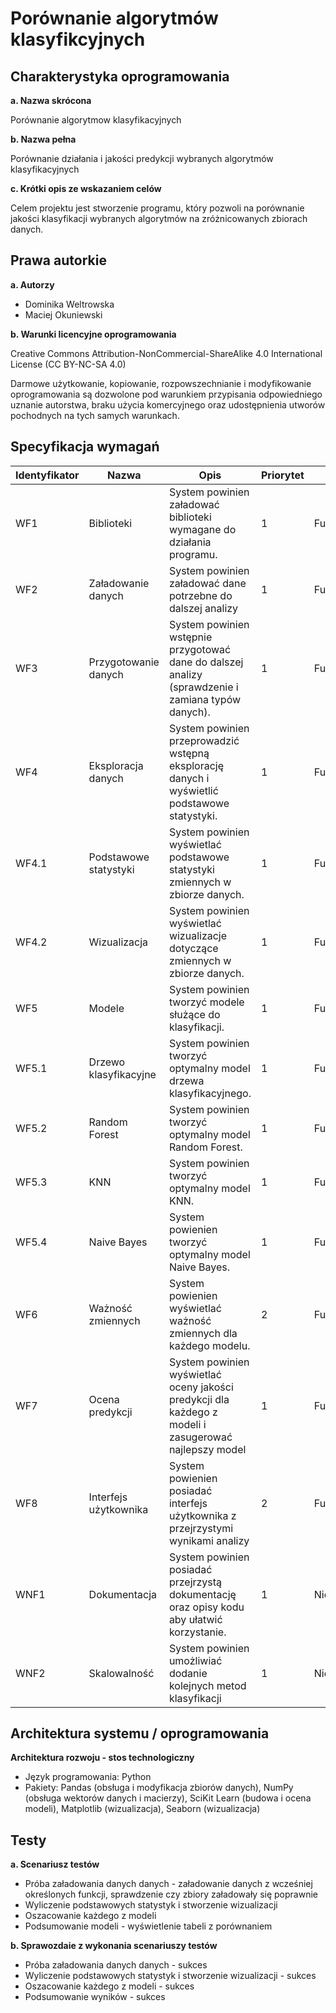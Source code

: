 # Porównanie algorytmów klasyfikcyjnych

## Charakterystyka oprogramowania 

**a. Nazwa skrócona** 

Porównanie algorytmow klasyfikacyjnych

**b. Nazwa pełna**

Porównanie działania i jakości predykcji wybranych algorytmów klasyfikacyjnych 

**c. Krótki opis ze wskazaniem celów**

Celem projektu jest stworzenie programu, który pozwoli na porównanie jakości klasyfikacji wybranych algorytmów na zróżnicowanych zbiorach danych. 

## Prawa autorkie

**a. Autorzy**

* Dominika Weltrowska
* Maciej Okuniewski

**b. Warunki licencyjne oprogramowania**

Creative Commons Attribution-NonCommercial-ShareAlike 4.0 International License (CC BY-NC-SA 4.0)

Darmowe użytkowanie, kopiowanie, rozpowszechnianie i modyfikowanie oprogramowania są dozwolone pod warunkiem przypisania odpowiedniego uznanie autorstwa, braku użycia komercyjnego oraz udostępnienia utworów pochodnych na tych samych warunkach.

## Specyfikacja wymagań

| Identyfikator | Nazwa                 | Opis                                                                                           | Priorytet | Kategoria       |
|---------------|-----------------------|----------------------------------------------------------------------------------------------- |-----------|-----------------|
| WF1           | Biblioteki            | System powinien załadować biblioteki wymagane do działania programu.                           | 1         | Funkcjonalne    |
| WF2           | Załadowanie danych    | System powinien załadować dane potrzebne do dalszej analizy                                    | 1        | Funkcjonalne    |
| WF3           | Przygotowanie danych  | System powinien wstępnie przygotować dane do dalszej analizy (sprawdzenie i zamiana typów danych). | 1         | Funkcjonalne    |
| WF4           | Eksploracja danych    | System powinien przeprowadzić wstępną eksplorację danych i wyświetlić podstawowe statystyki.   | 1         | Funkcjonalne    |
| WF4.1         | Podstawowe statystyki | System powinien wyświetlać podstawowe statystyki zmiennych w zbiorze danych.                   | 1         | Funkcjonalne    |
| WF4.2         | Wizualizacja          | System powinien wyświetlać wizualizacje dotyczące zmiennych w zbiorze danych.                  | 1         | Funkcjonalne    |
| WF5           | Modele                | System powinien tworzyć modele służące do klasyfikacji.                                        | 1         | Funkcjonalne    |
| WF5.1         | Drzewo klasyfikacyjne | System powinien tworzyć optymalny model drzewa klasyfikacyjnego.                               | 1         | Funkcjonalne    |
| WF5.2         | Random Forest        | System powinien tworzyć optymalny model Random Forest.                                        | 1         | Funkcjonalne    |
| WF5.3         | KNN                   | System powinien tworzyć optymalny model KNN.                                                  | 1         | Funkcjonalne    |
| WF5.4         | Naive Bayes           | System powienien tworzyć optymalny model Naive Bayes.                                         | 1         | Funkcjonalne    |
| WF6           | Ważność zmiennych     | System powienien wyświetlać ważność zmiennych dla każdego modelu.                              | 2        | Funkcjonalne   |
| WF7           | Ocena predykcji       | System powinien wyświetlać oceny jakości predykcji dla każdego z modeli i zasugerować najlepszy model | 1         | Funkcjonalne    |
| WF8           | Interfejs użytkownika | System powienien posiadać interfejs użytkownika z przejrzystymi wynikami analizy               | 2        | Funkcjonalne    |
| WNF1          | Dokumentacja          | System powinien posiadać przejrzystą dokumentację oraz opisy kodu aby ułatwić korzystanie.    | 1         | Niefunkcjonalne |
| WNF2           | Skalowalność      | System powinien umożliwiać dodanie kolejnych metod klasyfikacji                                  | 1           | Niefunkcjonalne |

## Architektura systemu / oprogramowania

**Architektura rozwoju - stos technologiczny**

* Język programowania: Python
* Pakiety: Pandas (obsługa i modyfikacja zbiorów danych), NumPy (obsługa wektorów danych i macierzy), SciKit Learn (budowa i ocena modeli), Matplotlib (wizualizacja), Seaborn (wizualizacja)


## Testy 

**a. Scenariusz testów**

* Próba załadowania danych danych - załadowanie danych z wcześniej określonych funkcji, sprawdzenie czy zbiory załadowały się poprawnie
* Wyliczenie podstawowych statystyk i stworzenie wizualizacji
* Oszacowanie każdego z modeli
* Podsumowanie modeli - wyświetlenie tabeli z porównaniem


**b. Sprawozdaie z wykonania scenariuszy testów**

* Próba załadowania danych danych - sukces
* Wyliczenie podstawowych statystyk i stworzenie wizualizacji - sukces
* Oszacowanie każdego z modeli - sukces
* Podsumowanie wyników - sukces
